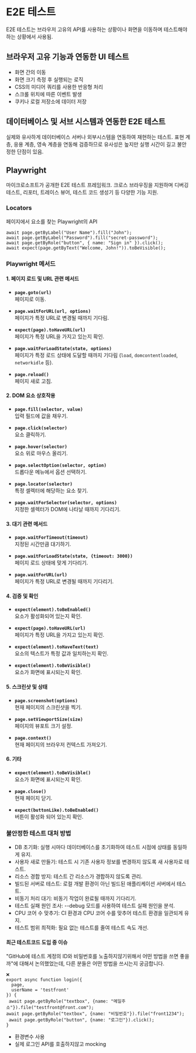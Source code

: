 # E2E 테스트

E2E 테스트는 브라우저 고유의 API를 사용하는 상황이나 화면을 이동하며 테스트해야 하는 상황에서 사용됨.

## 브라우저 고유 기능과 연동한 UI 테스트

- 화면 간의 이동
- 화면 크기 측정 후 실행되는 로직
- CSS의 미디어 쿼리를 사용한 반응형 처리
- 스크롤 위치에 따른 이벤트 발생
- 쿠키나 로컬 저장소에 데이터 저장

## 데이터베이스 및 서브 시스템과 연동한 E2E 테스트

실제와 유사하게 데이터베이스 서버나 외부시스템을 연동하여 재현하는 테스트. 표현 계층, 응용 계층, 영속 계층을 연동해 검증하므로 유사성은 높지만 실행 시간이 길고 불안정한 단점이 있음.

## Playwright

마이크로소프트가 공개한 E2E 테스트 프레임워크. 크로스 브라우징을 지원하며 디버깅 테스트, 리포터, 트레이스 뷰어, 테스트 코드 생성기 등 다양한 기능 지원.

### Locators

페이지에서 요소를 찾는 Playwright의 API

```tsx
await page.getByLabel("User Name").fill("John");
await page.getByLabel("Password").fill("secret-password");
await page.getByRole("button", { name: "Sign in" }).click();
await expect(page.getByText("Welcome, John!")).toBeVisible();
```


### Playwright 메서드


#### 1. 페이지 로드 및 URL 관련 메서드
- **`page.goto(url)`**  
  페이지로 이동.
  
- **`page.waitForURL(url, options)`**  
  페이지가 특정 URL로 변경될 때까지 기다림.
  
- **`expect(page).toHaveURL(url)`**  
  페이지가 특정 URL을 가지고 있는지 확인.
  
- **`page.waitForLoadState(state, options)`**  
  페이지가 특정 로드 상태에 도달할 때까지 기다림 (`load`, `domcontentloaded`, `networkidle` 등).
  
- **`page.reload()`**  
  페이지 새로 고침.

#### 2. DOM 요소 상호작용
- **`page.fill(selector, value)`**  
  입력 필드에 값을 채우기.
  
- **`page.click(selector)`**  
  요소 클릭하기.
  
- **`page.hover(selector)`**  
  요소 위로 마우스 올리기.
  
- **`page.selectOption(selector, option)`**  
  드롭다운 메뉴에서 옵션 선택하기.
  
- **`page.locator(selector)`**  
  특정 셀렉터에 해당하는 요소 찾기.
  
- **`page.waitForSelector(selector, options)`**  
  지정한 셀렉터가 DOM에 나타날 때까지 기다리기.

#### 3. 대기 관련 메서드
- **`page.waitForTimeout(timeout)`**  
  지정된 시간만큼 대기하기.
  
- **`page.waitForLoadState(state, {timeout: 3000})`**  
  페이지 로드 상태에 맞게 기다리기.
  
- **`page.waitForURL(url)`**  
  페이지가 특정 URL로 변경될 때까지 기다리기.

#### 4. 검증 및 확인
- **`expect(element).toBeEnabled()`**  
  요소가 활성화되어 있는지 확인.
  
- **`expect(page).toHaveURL(url)`**  
  페이지가 특정 URL을 가지고 있는지 확인.
  
- **`expect(element).toHaveText(text)`**  
  요소의 텍스트가 특정 값과 일치하는지 확인.
  
- **`expect(element).toBeVisible()`**  
  요소가 화면에 표시되는지 확인.

#### 5. 스크린샷 및 상태
- **`page.screenshot(options)`**  
  현재 페이지의 스크린샷을 찍기.
  
- **`page.setViewportSize(size)`**  
  페이지의 뷰포트 크기 설정.
  
- **`page.context()`**  
  현재 페이지의 브라우저 컨텍스트 가져오기.

#### 6. 기타
- **`expect(element).toBeVisible()`**  
  요소가 화면에 표시되는지 확인.
  
- **`page.close()`**  
  현재 페이지 닫기.
  
- **`expect(buttonLike).toBeEnabled()`**  
  버튼이 활성화 되어 있는지 확인.



### 불안정한 테스트 대처 방법
- DB 초기화: 실행 시마다 데이터베이스를 초기화하여 테스트 시점에 상태를 동일하게 유지.
- 사용자 새로 만들기: 테스트 시 기존 사용자 정보를 변경하지 않도록 새 사용자로 테스트.
- 리소스 경합 방지: 테스트 간 리소스가 경합하지 않도록 관리.
- 빌드된 서버로 테스트: 로컬 개발 환경이 아닌 빌드된 애플리케이션 서버에서 테스트.
- 비동기 처리 대기: 비동기 작업이 완료될 때까지 기다리기.
- 테스트 실패 원인 조사: --debug 모드를 사용하여 테스트 실패 원인을 분석.
- CPU 코어 수 맞추기: CI 환경과 CPU 코어 수를 맞추어 테스트 환경을 일관되게 유지.
- 테스트 범위 최적화: 필요 없는 테스트를 줄여 테스트 속도 개선.

#### 최근 테스트코드 도입 중 이슈

"GitHub에 테스트 계정의 ID와 비밀번호를 노출하지않기위해서 어떤 방법을 쓰면 좋을까"에 대해서 논의했었는데, 다른 분들은 어떤 방법을 쓰시는지 궁금합니다.

```tsx
❌
export async function login({
  page,
  userName = 'testfront'
}) {
 await page.getByRole("textbox", {name: "메일주소"}).file("testfront@front.com");
await page.getByRole("textbox", {name: "비밀번호"}).file("front1234");
 await page.getByRole("button", {name: "로그인"}).click();
}
```

- 환경변수 사용
- 실제 로그인 API를 호출하지않고 mocking